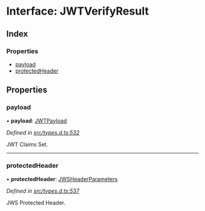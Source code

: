 # Interface: JWTVerifyResult

## Index

### Properties

* [payload](_types_d_.jwtverifyresult.md#payload)
* [protectedHeader](_types_d_.jwtverifyresult.md#protectedheader)

## Properties

### payload

•  **payload**: [JWTPayload](_types_d_.jwtpayload.md)

*Defined in [src/types.d.ts:532](https://github.com/panva/jose/blob/v3.1.2/src/types.d.ts#L532)*

JWT Claims Set.

___

### protectedHeader

•  **protectedHeader**: [JWSHeaderParameters](_types_d_.jwsheaderparameters.md)

*Defined in [src/types.d.ts:537](https://github.com/panva/jose/blob/v3.1.2/src/types.d.ts#L537)*

JWS Protected Header.
